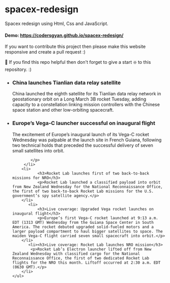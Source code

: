 # spacex-redesign

Spacex redesign using Html, Css and JavaScript.

#### Demo: https://codersgyan.github.io/spacex-redesign/

If you want to contribute this project then please make this website responsive and create a pull request :)

🙏 If you find this repo helpful then don't forget to give a start ❇️ to this repository. :)


  <ul>
            <li>
<h3>China launches Tianlian data relay satellite</h3>
<p>China launched the eighth satellite for its Tianlian data relay network in geostationary orbit on a Long March 3B rocket Tuesday, adding capacity to a constellation linking mission controllers with the Chinese space station and other low-orbiting spacecraft.</p>
         </li>
         <li>
               <h3>Europe’s Vega-C launcher successful on inaugural flight</h3>
               <p>The excitement of Europe’s inaugural launch of its Vega-C rocket Wednesday was palpable at the launch site in French Guiana, following two technical holds that preceded the successful delivery of seven small satellites into orbit.

            </p>
         </li>
        <li>
               <h3>Rocket Lab launches first of two back-to-back missions for NRO</h3>
               <p>Rocket Lab launched a classified payload into orbit from New Zealand Wednesday for the National Reconnaissance Office, the first of two back-to-back Rocket Lab missions for the U.S. government’s spy satellite agency.</p>
        </li>
           <li>
               <h3>Live coverage: Upgraded Vega rocket launches on inaugural flight</h3>
               <p>Europe’s first Vega-C rocket launched at 9:13 a.m. EDT (1313 GMT) Wednesday from the Guiana Space Center in South America. The rocket debuted upgraded solid-fueled motors and a larger payload compartment to haul bigger satellites to space. The maiden Vega-C flight carried seven small spacecraft into orbit.</p>
        </li>
           <li><h3>Live coverage: Rocket Lab launches NRO mission</h3>
            <p>Rocket Lab’s Electron launcher lifted off from New Zealand Wednesday with classified cargo for the National Reconnaissance Office, the first of two dedicated Rocket Lab flights for the NRO this month. Liftoff occurred at 2:30 a.m. EDT (0630 GMT).</p>
        </li>
    </ul>